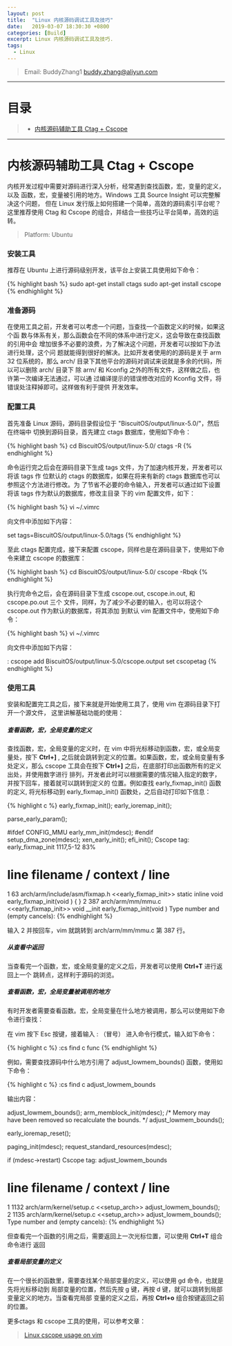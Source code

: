 ```yaml
---
layout: post
title:  "Linux 内核源码调试工具及技巧"
date:   2019-03-07 18:30:30 +0800
categories: [Build]
excerpt: Linux 内核源码调试工具及技巧.
tags:
  - Linux
---
```


> Email: BuddyZhang1 <buddy.zhang@aliyun.com>

---------------------------------------------------

# 目录

> - [内核源码辅助工具 Ctag + Cscope](#CTAG+CSCOPE)



---------------------------------------------------

# <span id="CTAG+CSCOPE">内核源码辅助工具 Ctag + Cscope</span>

内核开发过程中需要对源码进行深入分析，经常遇到查找函数，宏，变量的定义，以及
函数，宏，变量被引用的地方。Windows 工具 Source Insight 可以完整解决这个问题，
但在 Linux 发行版上如何搭建一个简单，高效的源码索引平台呢？这里推荐使用 Ctag 
和 Cscope 的组合，并结合一些技巧让平台简单，高效的运转。

> Platform: Ubuntu

### 安装工具

推荐在 Ubuntu 上进行源码级别开发，该平台上安装工具使用如下命令：

{% highlight bash %}
sudo apt-get install ctags
sudo apt-get install cscope
{% endhighlight %}

### 准备源码

在使用工具之前，开发者可以考虑一个问题，当查找一个函数定义的时候，如果这个函
数与体系有关，那么函数会在不同的体系中进行定义，这会导致在查找函数的引用中会
增加很多不必要的浪费，为了解决这个问题，开发者可以按如下办法进行处理，这个问
题就能得到很好的解决。比如开发者使用的的源码是关于 arm 32 位系统的，那么 
arch/ 目录下其他平台的源码对调试来说就是多余的代码，所以可以删除 arch/ 目录下
除 arm/ 和 Kconfig 之外的所有文件，这样做之后，也许第一次编译无法通过，可以通
过编译提示的错误修改对应的 Kconfig 文件，将错误处注释掉即可。这样做有利于提供
开发效率。

### 配置工具

首先准备 Linux 源码，源码目录假设位于 "BiscuitOS/output/linux-5.0/"，然后在终端中
切换到源码目录，首先建立 ctags 数据库，使用如下命令：

{% highlight bash %}
cd BiscuitOS/output/linux-5.0/
ctags -R
{% endhighlight %}

命令运行完之后会在源码目录下生成 tags 文件，为了加速内核开发，开发者可以将该 tags 作
位默认的 ctags 的数据库，如果在将来有新的 ctags 数据库也可以参照这个方法进行修改。为
了节省不必要的命令输入，开发者可以通过如下设置将该 tags 作为默认的数据库，修改主目录
下的 vim 配置文件，如下：

{% highlight bash %}
vi ~/.vimrc

向文件中添加如下内容：

set tags=BiscuitOS/output/linux-5.0/tags
{% endhighlight %}

至此 ctags 配置完成，接下来配置 cscope，同样也是在源码目录下，使用如下命令来建立
cscope 的数据库：

{% highlight bash %}
cd BiscuitOS/output/linux-5.0/
cscope -Rbqk
{% endhighlight %}

执行完命令之后，会在源码目录下生成 cscope.out, cscope.in.out, 和 cscope.po.out 三个
文件，同样，为了减少不必要的输入，也可以将这个 cscope.out 作为默认的数据库，将其添加
到默认 vim 配置文件中，使用如下命令：

{% highlight bash %}
vi ~/.vimrc

向文件中添加如下内容：

: cscope add BiscuitOS/output/linux-5.0/cscope.output
set cscopetag
{% endhighlight %}

### 使用工具

安装和配置完工具之后，接下来就是开始使用工具了，使用 vim 在源码目录下打开一个源文件，
这里讲解基础功能的使用：

##### 查看函数，宏，全局变量的定义

查找函数，宏，全局变量的定义时，在 vim 中将光标移动到函数，宏，或全局变量处，按下
**Ctrl+]** , 之后就会跳转到定义的位置。如果函数，宏，或全局变量有多处定义，那么
cscope 工具会在按下 **Ctrl+]** 之后，在底部打印出函数所有的定义出处，并使用数字进行
排列，开发者此时可以根据需要的情况输入指定的数字，并按下回车，接着就可以跳转到定义的
位置。例如查找 early_fixmap_init() 函数的定义, 将光标移动到 early_fixmap_init()
函数处，之后自动打印如下信息：

{% highlight c %}
early_fixmap_init();
early_ioremap_init();

parse_early_param();

#ifdef CONFIG_MMU
early_mm_init(mdesc);
#endif
setup_dma_zone(mdesc);
xen_early_init();
efi_init();
Cscope tag: early_fixmap_init                                 1117,5-12     83%
#   line  filename / context / line
1     63  arch/arm/include/asm/fixmap.h <<early_fixmap_init>>
     static inline void early_fixmap_init(void ) { }
2    387  arch/arm/mm/mmu.c <<early_fixmap_init>>
     void __init early_fixmap_init(void )
Type number and <Enter> (empty cancels):
{% endhighlight %}

输入 2 并按回车，vim 就跳转到 arch/arm/mm/mmu.c 第 387 行。

##### 从查看中返回

当查看完一个函数，宏，或全局变量的定义之后，开发者可以使用 **Ctrl+T** 进行返回上一个
跳转点，这样利于源码的浏览。

##### 查看函数，宏，全局变量被调用的地方

有时开发者需要查看函数。宏，全局变量在什么地方被调用，那么可以使用如下命令进行查找：

在 vim 按下 Esc 按键，接着输入 : （冒号） 进入命令行模式，输入如下命令：

{% highlight c %}
:cs find c func
{% endhighlight %}

例如，需要查找源码中什么地方引用了 adjust_lowmem_bounds() 函数，使用如下命令：

{% highlight c %}
:cs find c adjust_lowmem_bounds

输出内容：

adjust_lowmem_bounds();
arm_memblock_init(mdesc);
/* Memory may have been removed so recalculate the bounds. */
adjust_lowmem_bounds();

early_ioremap_reset();

paging_init(mdesc);
request_standard_resources(mdesc);

if (mdesc->restart)
Cscope tag: adjust_lowmem_bounds
#   line  filename / context / line
1   1132  arch/arm/kernel/setup.c <<setup_arch>>
     adjust_lowmem_bounds();
2   1135  arch/arm/kernel/setup.c <<setup_arch>>
     adjust_lowmem_bounds();
Type number and <Enter> (empty cancels):
{% endhighlight %}

但查看完一个函数的引用之后，需要返回上一次光标位置，可以使用 **Ctrl+T** 组合命令进行
返回

##### 查看局部变量的定义

在一个很长的函数里，需要查找某个局部变量的定义，可以使用 gd 命令，也就是先将光标移动到
局部变量的位置，然后先按 g 键，再按 d 键，就可以跳转到局部变量定义的地方。当查看完局部
变量的定义之后，再按 **Ctrl+o** 组合按键返回之前的位置。

更多ctags 和 cscope 工具的使用，可以参考文章：

> [Linux cscope usage on vim](https://blog.csdn.net/hunter___/article/details/80333543)
